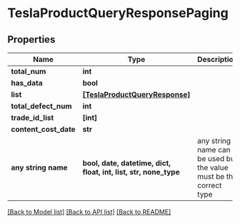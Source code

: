 # TeslaProductQueryResponsePaging


## Properties
Name | Type | Description | Notes
------------ | ------------- | ------------- | -------------
**total_num** | **int** |  | [optional] 
**has_data** | **bool** |  | [optional] 
**list** | [**[TeslaProductQueryResponse]**](TeslaProductQueryResponse.md) |  | [optional] 
**total_defect_num** | **int** |  | [optional] 
**trade_id_list** | **[int]** |  | [optional] 
**content_cost_date** | **str** |  | [optional] 
**any string name** | **bool, date, datetime, dict, float, int, list, str, none_type** | any string name can be used but the value must be the correct type | [optional]

[[Back to Model list]](../README.md#documentation-for-models) [[Back to API list]](../README.md#documentation-for-api-endpoints) [[Back to README]](../README.md)


